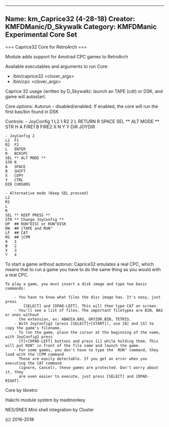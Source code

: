 -----------------------
Name: km_Caprice32 (4-28-18)
Creator: KMFDManic/D_Skywalk
Category: KMFDManic Experimental Core Set
-----------------------
=== Caprice32 Core for RetroArch ===
 
Module adds support for Amstrad CPC games to RetroArch
 
Available executables and arguments to run Core:
- /bin/caprice32 <rom> <clover_args>
- /bin/cpc <rom> <clover_args>

 Caprice 32 usage (written by D_Skywalk): 
    launch an TAPE (cdt) or DSK, and game will autostart.

 Core options:
  Autorun - disabled/enabled. If enabled, the core will run the first bas/bin found in DSK

 Controls:
	- JoyConfig 1
	L2  1
	R2  2
	L   RETURN
	R   SPACE
	SEL ** ALT MODE **
	STR H
	A   FIRE1
	B   FIRE2
	X   N
	Y   Y
	DIR JOYDIR

	- JoyConfig 2
	L2  F1
	R2  F2
	L   ENTER
	R   BCKSPC
	SEL ** ALT MODE **
	STR R
	A   SPACE
	B   SHIFT
	X   COPY
	Y   CTRL
	DIR CURSORS

    - Alternative mode (Keep SEL pressed)
	L2  
	R2  
	L   
	R   
	SEL ** KEEP PRESS **
	STR ** Change JoyConfig **
	UP  ## RUN"DISC or RUN"DISK
	DW  ## |TAPE and RUN"
	LF  ## CAT
	RG  ## |CPM
	A   1
	B   2
	X   3
	Y   4

	
 To start a game without autorun:
	Caprice32 emulates a real CPC, which means that to run a game you have to do the same thing as you would with a real CPC.

	To play a game, you must insert a disk image and type two basic commands:

		- You have to know what files the disc image has. It's easy, just press
		    [SELECT] and [DPAD-LEFT]. This will then type CAT on screen.
		- You'll see a list of files. The important filetypes are BIN, BAS or ones without 
		  the extension, ex: ABADIA.BAS, GRYZOR.BIN, TETRIS.
		- With JoyConfig2 (press [SELECT]+[START]), use [B] and [X] to copy the game's filename.
		- To run the game, place the cursor at the beginning of the name, with JoyConfig2 press
		  [Y]+[DPAD-LEFT] buttons and press [L] while holding them. This will put RUN" in front of the file name and launch the game.
		- For some games, you don't have to type the  RUN" command, they load with the |CPM command 
          Those are easily detectable. If you get an error when you executing the CAT command
          (ignore, Cancel), these games are protected. Don't worry about it, they 
          are even easier to execute, just press [SELECT] and [DPAD-RIGHT].

Core by libretro

Hakchi module system by madmonkey

NES/SNES Mini shell integration by Cluster

(c) 2016-2018

